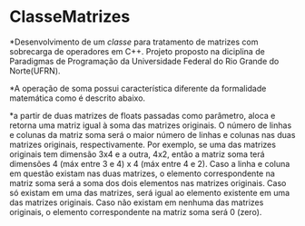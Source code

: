 # ClasseMatrizes

 *Desenvolvimento de um *classe* para tratamento de matrizes com sobrecarga de operadores em C++. Projeto proposto na diciplina de Paradigmas de Programação da Universidade Federal do Rio Grande do Norte(UFRN).
 
*A operação de soma possui característica diferente da formalidade matemática como é descrito abaixo.
   
   *a partir de duas matrizes de floats passadas como parâmetro, aloca e retorna uma matriz
   igual à soma das matrizes originais.
   O número de linhas e colunas da matriz soma será o maior número de linhas e colunas nas duas matrizes
   originais, respectivamente. Por exemplo, se uma das matrizes originais tem dimensão 3x4 e a outra, 4x2,
   então a matriz soma terá dimensões 4 (máx entre 3 e 4) x 4 (máx entre 4 e 2).
   Caso a linha e coluna em questão existam nas duas matrizes, o elemento correspondente na matriz soma
   será a soma dos dois elementos nas matrizes originais. Caso só existam em uma das matrizes, será igual
   ao elemento existente em uma das matrizes originais. Caso não existam em nenhuma das matrizes originais,
   o elemento correspondente na matriz soma será 0 (zero).
